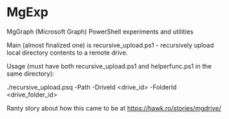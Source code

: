 # MgExp
MgGraph (Microsoft Graph) PowerShell experiments and utilities

Main (almost finalized one) is recursive\_upload.ps1 - recursively upload local directory contents to a remote drive.

Usage (must have both recursive_upload.ps1 and helperfunc.ps1 in the same directory):

  ./recursive\_upload.psq -Path <localpath> -DriveId <drive_id> -FolderId <drive_folder_id>

Ranty story about how this came to be at https://hawk.ro/stories/mgdrive/
